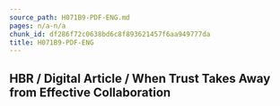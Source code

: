 ```yaml
---
source_path: H071B9-PDF-ENG.md
pages: n/a-n/a
chunk_id: df286f72c0638bd6c8f893621457f6aa949777da
title: H071B9-PDF-ENG
---
```

## HBR / Digital Article / When Trust Takes Away from Effective Collaboration
